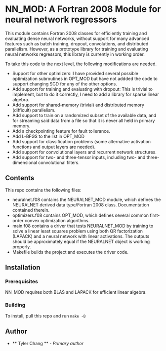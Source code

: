 # NN\_MOD: A Fortran 2008 Module for neural network regressors

This module contains Fortran 2008 classes for efficiently training and
evaluating dense neural networks, without support for many advanced features
such as batch training, dropout, convolutions, and distributed parallelism.
However, as a prototype library for training and evaluating neural networks
regressors, this library is currently in working order.

To take this code to the next level, the following modifications are needed.
 - Support for other optimizers: I have provided several possible optimization
   subroutines in OPT\_MOD but have not addded the code to support changing
   SGD for any of the other options.
 - Add support for training and evaluating with dropout: This is trivial to
   implement, but to do it correctly, I need to add a library for sparse
   linear algebra.
 - Add support for shared-memory (trivial) and distributed memory (difficult)
   parallelism.
 - Add support to train on a randomized subset of the available data, and
   for streaming said data from a file so that it is never all held in
   primary memory.
 - Add a checkpointing feature for fault tollerance.
 - Add L-BFGS to the list in OPT\_MOD
 - Add support for classification problems (some alternative activation
   functions and output layers are needed).
 - Add support for convolutional layers and recurrent network structures.
 - Add support for two- and three-tensor inputs, including two- and three-
   dimensional convolutional filters.

## Contents

This repo contains the following files:
 - neuralnet.f08 contains the NEURALNET\_MOD module, which defines the
   NEURALNET derived data type/Fortran 2008 class.
   Documentation contained therein.
 - optimizers.f08 contains OPT\_MOD, which defines several common first-order
   convex optimization algorithms.
 - main.f08 contains a driver that tests NEURALNET\_MOD by training to
   solve a linear least squares problem using both QR factorization (LAPACK)
   and a neural network with linear activations.
   The outputs should be approximately equal if the NEURALNET object is
   working properly.
 - Makefile builds the project and executes the driver code.

## Installation

### Prerequisites

NN\_MOD requires both BLAS and LAPACK for efficient linear algebra.

### Building

To install, pull this repo and run
``
make -B
``

## Author

* ** Tyler Chang ** - *Primary author*

